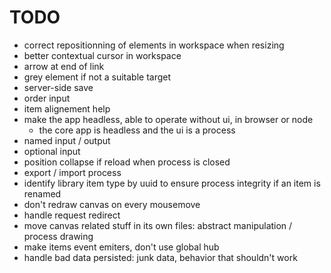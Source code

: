 # TODO

- correct repositionning of elements in workspace when resizing
- better contextual cursor in workspace
- arrow at end of link
- grey element if not a suitable target
- server-side save
- order input
- item alignement help
- make the app headless, able to operate without ui, in browser or node
  - the core app is headless and the ui is a process
- named input / output
- optional input
- position collapse if reload when process is closed
- export / import process
- identify library item type by uuid to ensure process integrity if an item is renamed
- don't redraw canvas on every mousemove
- handle request redirect
- move canvas related stuff in its own files: abstract manipulation / process drawing
- make items event emiters, don't use global hub
- handle bad data persisted: junk data, behavior that shouldn't work
